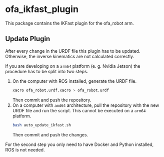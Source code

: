 # ofa_ikfast_plugin
This package contains the IKFast plugin for the ofa_robot arm.

## Update Plugin
After every change in the URDF file this plugin has to be updated. Otherwise, the inverse kinematics are not calculated correctly.

If you are developing on a `arm64` platform (e. g. Nvidia Jetson) the procedure has to be split into two steps.

1. On the computer with ROS installed, generate the URDF file.
    ```bash
    xacro ofa_robot.urdf.xacro > ofa_robot.urdf
    ```
    Then commit and push the repository.
2. On a computer with `amd64` architecture, pull the repository with the new URDF file and run the script. This cannot be executed on a `arm64` platform.
    ```bash
    bash auto_update_ikfast.sh
    ```
    Then commit and push the changes.

For the second step you only need to have Docker and Python installed, ROS is not needed.